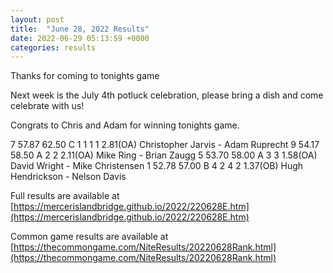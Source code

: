 ```yaml
---
layout: post
title:  "June 28, 2022 Results"
date: 2022-06-29 05:13:59 +0000
categories: results
---
```

Thanks for coming to tonights game

Next week is the July 4th potluck celebration, please bring a dish and come celebrate with us!

Congrats to Chris and Adam for winning tonights game.

7   57.87   62.50  C   1     1           1     1          2.81(OA) Christopher Jarvis - Adam Ruprecht
9   54.17   58.50  A   2                 2                2.11(OA) Mike Ring - Brian Zaugg
5   53.70   58.00  A   3                 3                1.58(OA) David Wright - Mike Christensen
1   52.78   57.00  B   4     2           4     2          1.37(OB) Hugh Hendrickson - Nelson Davis

Full results are available at [https://mercerislandbridge.github.io/2022/220628E.htm](https://mercerislandbridge.github.io/2022/220628E.htm)

Common game results are available at [https://thecommongame.com/NiteResults/20220628Rank.html](https://thecommongame.com/NiteResults/20220628Rank.html)
